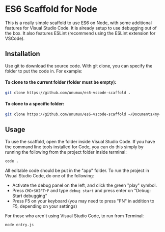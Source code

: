 # ES6 Scaffold for Node

This is a really simple scaffold to use ES6 on Node, with some additional features for Visual Studio Code. It is already setup to use debugging out of the box. It also features ESLint (recommend using the ESLint extension for VSCode). 

## Installation

Use git to download the source code. With git clone, you can specify the folder to put the code in. For example:

#### To clone to the current folder (folder must be empty):
```bash
git clone https://github.com/unumux/es6-vscode-scaffold .
```

#### To clone to a specific folder:
```bash
git clone https://github.com/unumux/es6-vscode-scaffold ~/Documents/my-test-project
```

## Usage

To use the scaffold, open the folder inside Visual Studio Code. If you have the command line tools installed for Code, you can do this simply by running the following from the project folder inside terminal:

```bash
code .
```

All editable code should be put in the "app" folder. To run the project in Visual Studio Code, do one of the following:

- Activate the debug panel on the left, and click the green "play" symbol.
- Press `CMD+SHIFT+P` and type `debug start` and press enter on "Debug: Start debugging"
- Press F5 on your keyboard (you may need to press "FN" in addition to F5, depending on your settings)

For those who aren't using Visual Studio Code, to run from Terminal:

```baseh
node entry.js
``` 
